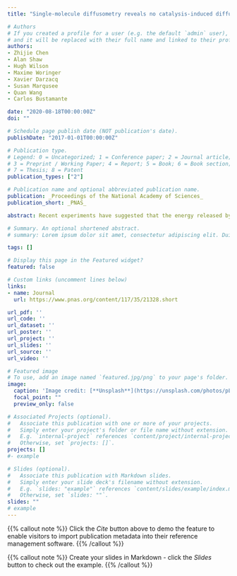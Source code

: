 ```yaml
---
title: "Single-molecule diffusometry reveals no catalysis-induced diffusion enhancement of alkaline phosphatase as proposed by FCS experiments"

# Authors
# If you created a profile for a user (e.g. the default `admin` user), write the username (folder name) here 
# and it will be replaced with their full name and linked to their profile.
authors:
- Zhijie Chen
- Alan Shaw
- Hugh Wilson
- Maxime Woringer
- Xavier Darzacq
- Susan Marqusee
- Quan Wang
- Carlos Bustamante

date: "2020-08-18T00:00:00Z"
doi: ""

# Schedule page publish date (NOT publication's date).
publishDate: "2017-01-01T00:00:00Z"

# Publication type.
# Legend: 0 = Uncategorized; 1 = Conference paper; 2 = Journal article;
# 3 = Preprint / Working Paper; 4 = Report; 5 = Book; 6 = Book section;
# 7 = Thesis; 8 = Patent
publication_types: ["2"]

# Publication name and optional abbreviated publication name.
publication: _Proceedings of the National Academy of Sciences_
publication_short: _PNAS_

abstract: Recent experiments have suggested that the energy released by a chemical reaction can propel its enzyme catalyst (for example, alkaline phosphatase). 	However, this topic remains controversial, partially due to the indirect and ensemble nature of existing measurements. Here, we used recently developed single-molecule approaches to monitor directly the motions of individual proteins in aqueous solution and find that single alkaline phosphatase enzymes do not diffuse faster under catalysis. Instead, we demonstrate that interactions between the fluorescent dye and the enzyme?s substrate can produce the signature of apparent diffusion enhancement in fluorescence correlation spectroscopy, the standard ensemble assay currently used to study enzyme diffusion and indicate that single-molecule approaches provide a more robust means to investigate diffusion at the nanoscale.

# Summary. An optional shortened abstract.
# summary: Lorem ipsum dolor sit amet, consectetur adipiscing elit. Duis posuere tellus ac convallis placerat. Proin tincidunt magna sed ex sollicitudin condimentum.

tags: []

# Display this page in the Featured widget?
featured: false

# Custom links (uncomment lines below)
links:
- name: Journal
  url: https://www.pnas.org/content/117/35/21328.short

url_pdf: ''
url_code: ''
url_dataset: ''
url_poster: ''
url_project: ''
url_slides: ''
url_source: ''
url_video: ''

# Featured image
# To use, add an image named `featured.jpg/png` to your page's folder. 
image:
  caption: 'Image credit: [**Unsplash**](https://unsplash.com/photos/pLCdAaMFLTE)'
  focal_point: ""
  preview_only: false

# Associated Projects (optional).
#   Associate this publication with one or more of your projects.
#   Simply enter your project's folder or file name without extension.
#   E.g. `internal-project` references `content/project/internal-project/index.md`.
#   Otherwise, set `projects: []`.
projects: []
#- example

# Slides (optional).
#   Associate this publication with Markdown slides.
#   Simply enter your slide deck's filename without extension.
#   E.g. `slides: "example"` references `content/slides/example/index.md`.
#   Otherwise, set `slides: ""`.
slides: ""
# example
---
```


{{% callout note %}}
Click the *Cite* button above to demo the feature to enable visitors to import publication metadata into their reference management software.
{{% /callout %}}

{{% callout note %}}
Create your slides in Markdown - click the *Slides* button to check out the example.
{{% /callout %}}

 
